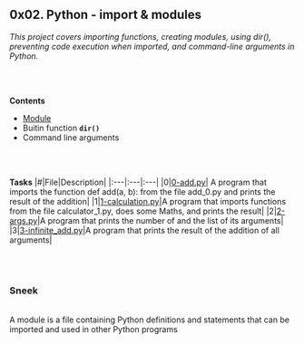 ## 0x02. Python - import & modules
_This project covers importing functions, creating modules, using dir(), preventing code execution when imported, and command-line arguments in Python._

<br><br>


**Contents**
- [Module](#Sneek)
- Buitin function **`dir()`**
- Command line arguments


<br><br>


**Tasks**
|#|File|Description|
|:---|:---|:---|
|0|[0-add.py](./0-add.py)| A program that imports the function def add(a, b): from the file add_0.py and prints the result of the addition|
|1|[1-calculation.py](./1-calculation.py)|A program that imports functions from the file calculator_1.py, does some Maths, and prints the result|
|2|[2-args.py](./2-args.py)|A program that prints the number of and the list of its arguments|
|3|[3-infinite_add.py](./3-infinite_add.py)|A program that prints the result of the addition of all arguments|


<br><br>


### Sneek
<br>
A module is a file containing Python definitions and statements that can be imported and used in other Python programs


<br><br>

